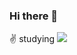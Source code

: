
### Hi there 👋
 :v: studying 
![](https://visitor-badge.glitch.me/badge?page_id=wenlan-coder.readme)
